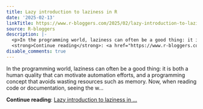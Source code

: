 ```yaml
---
title: Lazy introduction to laziness in R
date: '2025-02-13'
linkTitle: https://www.r-bloggers.com/2025/02/lazy-introduction-to-laziness-in-r/
source: R-bloggers
description: |-
  <p>In the programming world, laziness can often be a good thing: it is both a human quality that can motivate automation efforts, and a programming concept that avoids wasting resources such as memory. Now, when reading code or documentation, seeing the w...</p>
  <strong>Continue reading</strong>: <a href="https://www.r-bloggers.com/2025/02/lazy-introduction-to-laziness-in-r/">Lazy introduction to laziness in ...
disable_comments: true
---
```

<p>In the programming world, laziness can often be a good thing: it is both a human quality that can motivate automation efforts, and a programming concept that avoids wasting resources such as memory. Now, when reading code or documentation, seeing the w...</p>
<strong>Continue reading</strong>: <a href="https://www.r-bloggers.com/2025/02/lazy-introduction-to-laziness-in-r/">Lazy introduction to laziness in ...